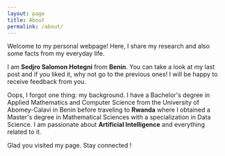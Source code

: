 ```yaml
---
layout: page
title: About
permalink: /about/
---
```


Welcome to my personal webpage!
Here, I share my research and also some facts from my everyday life.

I am **Sedjro Salomon Hotegni** from **Benin**. You can take a look at my last post and if you liked it, why not go to the previous ones! I will be happy to receive feedback from you.

Oops, I forgot one thing: my background.
I have a Bachelor's degree in Applied Mathematics and Computer Science from the University of Abomey-Calavi in Benin before traveling to **Rwanda** where I obtained a Master's degree in Mathematical Sciences with a specialization in Data Science. I am passionate about **Artificial Intelligence** and everything related to it.

Glad you visited my page. Stay connected !
